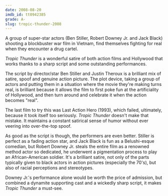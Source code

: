 ```yaml
---
date: 2008-08-20
imdb_id: tt0942385
grade: A-
slug: tropic-thunder-2008
---
```


A group of super-star actors (Ben Stiller, Robert Downey Jr. and Jack Black) shooting a blockbuster war film in Vietnam, find themselves fighting for real when they encounter a drug cartel.

_Tropic Thunder_ is a wonderful satire of both action films and Hollywood that works thanks to a sharp script and some outstanding performances.

The script by director/star Ben Stiller and Justin Theroux is a brilliant mix of satire, spoof and genuine action picture. The plot device, taking a group of actors and putting them in a situation where the movie they're making turns real, is brilliant because it allows the film to first poke fun at the artificiality of Hollywood, and then turn around and celebrate it when the action becomes "real".

The last film to try this was Last Action Hero (1993), which failed, ultimately, because it took itself too seriously. _Tropic Thunder_ doesn't make that mistake. It maintains a constant satirical sense of humor without ever veering into over-the-top spoof.

As good as the script is though, the performers are even better. Stiller is perfect as a fading action star, and Jack Black is fun as a Belushi-esque comedian, but Robert Downey Jr. steals the entire film as a renowned method actor so dedicated, he underwent a pigmentation process to play an African-American soldier. It's a brilliant satire, not only of the parts typically given to black actors in action pictures (especially the 70's), but also of racial perceptions and stereotypes.

Downey Jr.'s performance alone would be worth the price of admission, but combined a dynamite supporting cast and a wickedly sharp script, it makes _Tropic Thunder_ a must-see.
